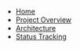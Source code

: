- [Home](/)
- [Project Overview](project-overview.md)
- [Architecture](architecture.md)
- [Status Tracking](status.md)
